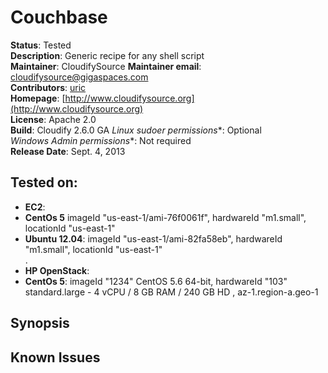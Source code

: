 # Couchbase

**Status**: Tested  
**Description**: Generic recipe for any shell script   
**Maintainer**: CloudifySource
**Maintainer email**: cloudifysource@gigaspaces.com  
**Contributors**:  [uric](https://github.com/uric)  
**Homepage**:  [http://www.cloudifysource.org](http://www.cloudifysource.org)  
**License**:      Apache 2.0   
**Build**:   Cloudify 2.6.0 GA
**Linux* sudoer permissions**:	Optional  
**Windows* Admin permissions**:  Not required    
**Release Date**: Sept. 4, 2013


Tested on:
--------

* <strong>EC2</strong>: 
 * <strong>CentOs 5</strong> imageId "us-east-1/ami-76f0061f", hardwareId "m1.small", locationId "us-east-1"   
 * <strong>Ubuntu 12.04</strong>: imageId "us-east-1/ami-82fa58eb", hardwareId "m1.small", locationId "us-east-1"  
.
* <strong>HP OpenStack</strong>:  
 * <strong>CentOs 5</strong>: imageId "1234" CentOS 5.6 64-bit, hardwareId "103"  standard.large - 4 vCPU / 8 GB RAM / 240 GB HD , az-1.region-a.geo-1 


Synopsis
--------


## Known Issues


